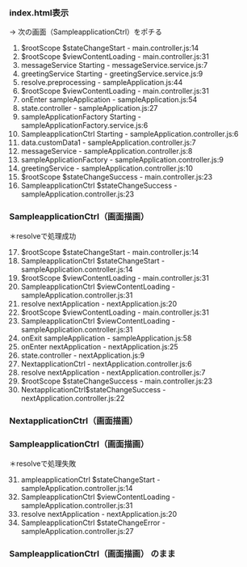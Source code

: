 ### index.html表示

→ 次の画面（SampleapplicationCtrl）をポチる

1. $rootScope $stateChangeStart 				- main.controller.js:14
2. $rootScope $viewContentLoading 				- main.controller.js:31
3. messageService Starting 						- messageService.service.js:7
4. greetingService Starting 					- greetingService.service.js:9
5. resolve.preprocessing 						- sampleApplication.js:44
6. $rootScope $viewContentLoading 				- main.controller.js:31
7. onEnter sampleApplication 					- sampleApplication.js:54
8. state.controller 							- sampleApplication.js:27
9. sampleApplicationFactory Starting 			- sampleApplicationFactory.service.js:6
10. SampleapplicationCtrl Starting 				- sampleApplication.controller.js:6
11. data.customData1 							- sampleApplication.controller.js:7
12. messageService 								- sampleApplication.controller.js:8
13. sampleApplicationFactory 					- sampleApplication.controller.js:9
14. greetingService 							- sampleApplication.controller.js:10
15. $rootScope $stateChangeSuccess 				- main.controller.js:23
16. SampleapplicationCtrl $stateChangeSuccess	- sampleApplication.controller.js:23

### SampleapplicationCtrl（画面描画）

＊resolveで処理成功

17. $rootScope $stateChangeStart 				- main.controller.js:14
18. SampleapplicationCtrl $stateChangeStart 	- sampleApplication.controller.js:14
19. $rootScope $viewContentLoading 				- main.controller.js:31
20. SampleapplicationCtrl $viewContentLoading 	- sampleApplication.controller.js:31
21. resolve nextApplication 					- nextApplication.js:20
22. $rootScope $viewContentLoading 				- main.controller.js:31
23. SampleapplicationCtrl $viewContentLoading 	- sampleApplication.controller.js:31
24. onExit sampleApplication 					- sampleApplication.js:58
25. onEnter nextApplication 					- nextApplication.js:25
26. state.controller 							- nextApplication.js:9
27. NextapplicationCtrl 						- nextApplication.controller.js:6
28. resolve nextApplication 					- nextApplication.controller.js:7
29. $rootScope $stateChangeSuccess 				- main.controller.js:23
30. NextapplicationCtrl$stateChangeSuccess 		- nextApplication.controller.js:22

### NextapplicationCtrl（画面描画）

### SampleapplicationCtrl（画面描画） 

＊resolveで処理失敗

31. ampleapplicationCtrl $stateChangeStart 		- sampleApplication.controller.js:14
32. SampleapplicationCtrl $viewContentLoading 	- sampleApplication.controller.js:31
33. resolve nextApplication 					- nextApplication.js:20
34. SampleapplicationCtrl $stateChangeError 	- sampleApplication.controller.js:27

### SampleapplicationCtrl（画面描画） のまま
